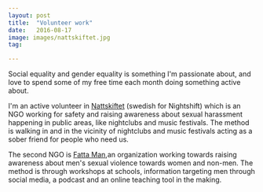 ```yaml
---
layout: post
title:  "Volunteer work"
date:   2016-08-17
image: images/nattskiftet.jpg
tag:

---
```


Social equality and gender equality is something I'm passionate about,
and love to spend some of my free time each month doing something active about.

I'm an active volunteer in <a href="https://www.nattskiftet.org/" target="_blank">Nattskiftet</a> (swedish for Nightshift) which is an NGO working for safety and raising awareness about sexual harassment happening in 
public areas, like nightclubs and music festivals. The method is walking in and in the vicinity of nightclubs 
and music festivals acting as a sober friend for people who need us.


The second NGO is <a href="https://fatta.nu/fatta-man/" target="_blank">Fatta Man</a>,an organization working towards raising awareness about men's sexual violence towards women and non-men. The method is through workshops at schools, information targeting men through social media, a podcast and an online teaching tool in the making. 